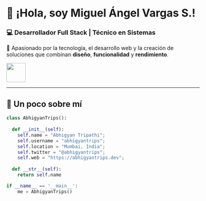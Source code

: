 <h1>👋 ¡Hola, soy <b>Miguel Ángel Vargas S.</b>!</h1>
<h3>💻 Desarrollador Full Stack | Técnico en Sistemas</h3>
<p>🚀 Apasionado por la tecnología, el desarrollo web y la creación de soluciones que combinan <b>diseño</b>, <b>funcionalidad</b> y <b>rendimiento</b>.</p>

<img src="https://media.giphy.com/media/hvRJCLFzcasrR4ia7z/giphy.gif" width="50">

---

<h2>🧠 Un poco sobre mí</h2>

```python
class AbhigyanTrips():
    
  def __init__(self):
    self.name = "Abhigyan Tripathi";
    self.username = "abhigyantrips";
    self.location = "Mumbai, India";
    self.twitter = "@abhigyantrips";
    self.web = "https://abhigyantrips.dev";
  
  def __str__(self):
    return self.name

if __name__ == '__main__':
    me = AbhigyanTrips()
```
